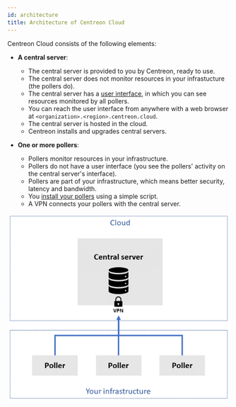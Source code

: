 ```yaml
---
id: architecture
title: Architecture of Centreon Cloud
---
```


Centreon Cloud consists of the following elements:

* **A central server**:
  * The central server is provided to you by Centreon, ready to use.
  * The central server does not monitor resources in your infrastucture (the pollers do).
  * The central server has a [user interface](interface.md), in which you can see resources monitored by all pollers.
  * You can reach the user interface from anywhere with a web browser at `<organization>.<region>.centreon.cloud`.
  * The central server is hosted in the cloud.
  * Centreon installs and upgrades central servers.

* **One or more pollers**:
  * Pollers monitor resources in your infrastructure.
  * Pollers do not have a user interface (you see the pollers' activity on the central server's interface).
  * Pollers are part of your infrastructure, which means better security, latency and bandwidth.
  * You [install your pollers](../installation/deploy-poller.md) using a simple script.
  * A VPN connects your pollers with the central server.

![image](../assets/getting-started/infra3.png)
